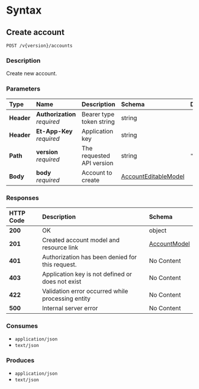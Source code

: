 # Syntax

## Create account

```text
POST /v{version}/accounts
```

### Description

Create new account.

### Parameters

| Type | Name | Description | Schema | Default |
| :--- | :--- | :--- | :--- | :--- |
| **Header** | **Authorization**   _required_ | Bearer type token string | string |  |
| **Header** | **Et-App-Key**   _required_ | Application key | string |  |
| **Path** | **version**   _required_ | The requested API version | string | `"1.0"` |
| **Body** | **body**   _required_ | Account to create | [AccountEditableModel](../../definitions/#accounteditablemodel) |  |

### Responses

| HTTP Code | Description | Schema |
| :--- | :--- | :--- |
| **200** | OK | object |
| **201** | Created account model and resource link | [AccountModel](../../definitions/#accountmodel) |
| **401** | Authorization has been denied for this request. | No Content |
| **403** | Application key is not defined or does not exist | No Content |
| **422** | Validation error occurred while processing entity | No Content |
| **500** | Internal server error | No Content |

### Consumes

* `application/json`
* `text/json`

### Produces

* `application/json`
* `text/json`


